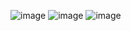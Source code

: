 ![image](https://github.com/user-attachments/assets/a1c14749-7bdc-4951-84cc-1b1c30aa5a15)
![image](https://github.com/user-attachments/assets/f6cdc35e-afc1-4512-91fb-b2e9ece45e6c)
![image](https://github.com/user-attachments/assets/842d18ea-3627-42f5-b351-41fdc2b9559a)
